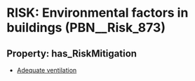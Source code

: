 # RISK: __Environmental factors in buildings__ (PBN__Risk_873)

## Property: has_RiskMitigation

* [Adequate ventilation](PBN__RiskMitigation_1195)

